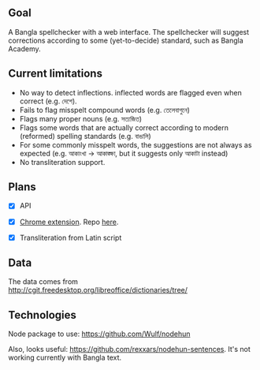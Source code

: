 ## Goal

A Bangla spellchecker with a web interface. The spellchecker will suggest corrections according to some (yet-to-decide) standard, such as Bangla Academy.

## Current limitations

- No way to detect inflections. inflected words are flagged even when correct (e.g. দেশে).
- Fails to flag misspelt compound words (e.g. তেলেবাগুনে)
- Flags many proper nouns (e.g. সত্যজিত)
- Flags some words that are actually correct according to modern (reformed) spelling standards (e.g. বাঙালি)
- For some commonly misspelt words, the suggestions are not always as expected (e.g. আকাংখা -> আকাঙ্ক্ষা, but it suggests only আকাটা instead)
- No transliteration support.

## Plans

- [x] API  
- [x] [Chrome extension](https://chrome.google.com/webstore/detail/bangla-banan/ccgiicmknbnmpdidmdfbnonejhodcfpi?hl=en). Repo [here](https://github.com/asifm/bangla-banan-chrome-ext).  
- [x] Transliteration from Latin script  


## Data

The data comes from http://cgit.freedesktop.org/libreoffice/dictionaries/tree/

## Technologies

Node package to use: https://github.com/Wulf/nodehun

Also, looks useful: https://github.com/rexxars/nodehun-sentences. It's not working currently with Bangla text.
